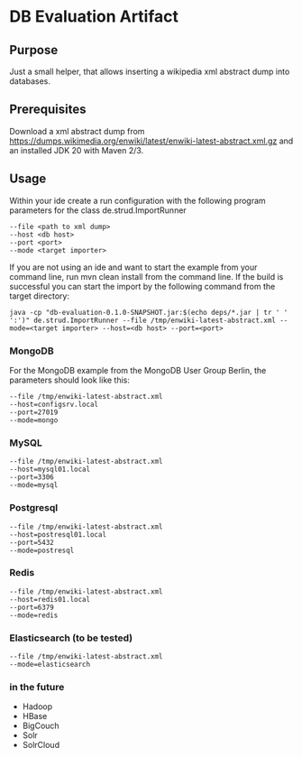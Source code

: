 # DB Evaluation Artifact

## Purpose

Just a small helper, that allows inserting a wikipedia xml abstract dump into databases.

## Prerequisites

Download a xml abstract dump from https://dumps.wikimedia.org/enwiki/latest/enwiki-latest-abstract.xml.gz and an installed JDK 20 with Maven 2/3.

## Usage

Within your ide create a run configuration with the following program parameters for the class de.strud.ImportRunner
```
--file <path to xml dump> 
--host <db host> 
--port <port>
--mode <target importer>
```

If you are not using an ide and want to start the example from your command line, run mvn clean install from the command line. If the build is successful you can start the import by the following command from the target directory:

```
java -cp "db-evaluation-0.1.0-SNAPSHOT.jar:$(echo deps/*.jar | tr ' ' ':')" de.strud.ImportRunner --file /tmp/enwiki-latest-abstract.xml --mode=<target importer> --host=<db host> --port=<port>
```

### MongoDB

For the MongoDB example from the MongoDB User Group Berlin, the parameters should look like this:

```
--file /tmp/enwiki-latest-abstract.xml 
--host=configsrv.local
--port=27019
--mode=mongo
```

### MySQL

```
--file /tmp/enwiki-latest-abstract.xml
--host=mysql01.local
--port=3306
--mode=mysql
```

### Postgresql

```
--file /tmp/enwiki-latest-abstract.xml
--host=postresql01.local
--port=5432
--mode=postresql
```

### Redis

```
--file /tmp/enwiki-latest-abstract.xml
--host=redis01.local
--port=6379
--mode=redis
```

### Elasticsearch (to be tested)

```
--file /tmp/enwiki-latest-abstract.xml
--mode=elasticsearch
```

### in the future

- Hadoop
- HBase
- BigCouch
- Solr
- SolrCloud